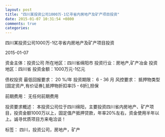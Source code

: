 ```yaml
---
layout: post
title: "四川某投资公司1000万-1亿寻省内房地产及矿产项目投资"
date: 2015-01-07 10:31:54 +0800
comments: true
categories: 
---
```

四川某投资公司1000万-1亿寻省内房地产及矿产项目投资



2015-01-07

资金主体：投资公司
所在地区：四川省绵阳市
投资行业：房地产,矿产冶金
投资地区：四川省
投资金额：1000万元-1亿元

债权投资
最低回报要求：
                            20 %/年
                                                                                投资期限：
                            6 - 36 月
                                                                                                                                        风控要求：
                            抵押物类型[固定资产,有价证券],抵押物折扣率[5 - 6折],担保

前期费用：
无任何前期费用

投资要求概述：
本投资公司位于四川绵阳，主要投资四川省内房地产、矿产项目，投资金额1000万以上，固定值产抵押贷款，年率20%左右，资金使用半年以上。诚寻优质项目方来电洽谈！

标签：
四川，投资公司，房地产，矿产

